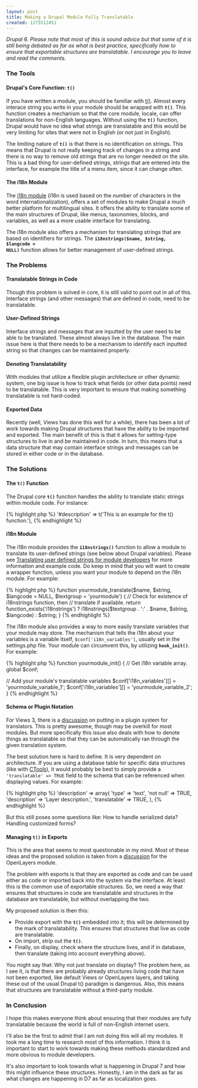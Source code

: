 ```yaml
---
layout: post
title: Making a Drupal Module Fully Translatable
created: 1275512451
---
```


_Drupal 6.  Please note that most of this is sound advice but that some of it is still being debated as far as what is best practice, specifically how to ensure that exportable structures are translatable.  I encourage you to leave and read the comments._

### The Tools ###

#### Drupal's Core Function: **<code>t()</code>** ####

If you have written a module, you should be familiar with [t()](http://api.drupal.org/api/function/t).  Almost every interace string you write in your module should be wrapped with **<code>t()</code>**.  This function creates a mechanism so that the core module, locale, can offer translations for non-English languages.  Without using the **<code>t()</code>** function, Drupal would have no idea what strings are translatable and this would be very limiting for sites that were not in English (or not just in English).

The limiting nature of **<code>t()</code>** is that there is no identification on strings.  This means that Drupal is not really keeping track of changes in a string and there is no way to remove old strings that are no longer needed on the site.  This is a bad thing for user-defined strings, strings that are entered into the interface, for example the title of a menu item, since it can change often.

#### The i18n Module ####

The [i18n module](http://drupal.org/project/i18n) (i18n is used based on the number of characters in the word internationalization), offers a set of modules to make Drupal a much better platform for multilingual sites.  It offers the ability to translate some of the main structures of Drupal, like menus, taxonomies, blocks, and variables, as well as a more usable interface for translating.

The i18n module also offers a mechanism for translating strings that are based on identifiers for strings.  The **<code>i18nstrings($name, $string, $langcode = NULL)</code>** function allows for better management of user-defined strings.

### The Problems ###

#### Translatable Strings in Code ####

Though this problem is solved in core, it is still valid to point out in all of this.  Interface strings (and other messages) that are defined in code, need to be translatable.

#### User-Defined Strings ###

Interface strings and messages that are inputted by the user need to be able to be translated.  These almost always live in the database.  The main issue here is that there needs to be a mechanism to identify each inputted string so that changes can be maintained properly.

#### Denoting Translatability ####

With modules that utilize a flexible plugin architecture or other dynamic system, one big issue is how to track what fields (or other data points) need to be translatable.  This is very important to ensure that making something translatable is not hard-coded.

#### Exported Data ####

Recently (well, Views has done this well for a while), there has been a lot of work towards making Drupal structures that have the ability to be imported and exported.  The main benefit of this is that it allows for setting-type structures to live in and be maintained in code.  In turn, this means that a data structure that may contain interface strings and messages can be stored in either code or in the database.

### The Solutions ###

#### The **<code>t()</code>** Function ####

The Drupal core **<code>t()</code>** function handles the ability to translate static strings within module code.  For instance:


<div>
{% highlight php %}
  '#description' => t('This is an example for the t() function.'),
{% endhighlight %}
</div>


#### i18n Module ####

The i18n module provides the **<code>i18nstrings()</code>** function to allow a module to translate its user-defined strings (see below about Drupal variables).  Please see [Translating user defined strings for module developers](http://drupal.org/node/789286) for more information and example code.  Do keep in mind that you will want to create a wrapper function, unless you want your module to depend on the i18n module.  For example:


<div>
{% highlight php %}
function yourmodule_translate($name, $string, $langcode = NULL, $textgroup = 'yourmodule') {
  // Check for existence of i18nstrings function, then
  // translate if available.
  return function_exists('i18nstrings') ? 
    i18nstrings($textgroup . ':' . $name, $string, $langcode) : 
    $string;  
}
{% endhighlight %}
</div>


The i18n module also provides a way to more easily translate variables that your module may store.  The mechanism that tells the i18n about your variables is a variable itself, <code>$conf['i18n_variables']</code>, usually set in the settings.php file.  Your module can circumvent this, by utilizing **<code>hook_init()</code>**.  For example:


<div>
{% highlight php %}
function yourmodule_init() {
  // Get i18n variable array.
  global $conf;
  
  // Add your module's translatable variables
  $conf['i18n_variables'][] = 'yourmodule_variable_1';
  $conf['i18n_variables'][] = 'yourmodule_variable_2';
}
{% endhighlight %}
</div>


#### Schema or Plugin Notation ####

For Views 3, there is a [discussion](http://drupal.org/node/357529) on putting in a plugin system for translators.  This is pretty awesome, though may be overkill for most modules.  But more specifically this issue also deals with how to denote things as translatable so that they can be automatically ran through the given translation system.

The best solution here is hard to define.  It is very dependent on architecture.  If you are using a database table for specific data structures (like with [CTools](http://drupal.org/project/ctools)), it would probably be best to simply provide a <code>'translatable' => TRUE</code> field to the schema that can be referenced when displaying values.  For example:


<div>
{% highlight php %}
       'description' => array(
         'type' => 'text',
         'not null' => TRUE,
         'description' => 'Layer description.',
         'translatable' => TRUE,
       ),
{% endhighlight %}
</div>


But this still poses some questions like: How to handle serialized data?  Handling customized forms?

#### Managing **<code>t()</code>** in Exports ####

This is the area that seems to most questionable in my mind.  Most of these ideas and the proposed solution is taken from a [discussion](http://drupal.org/node/750810) for the OpenLayers module.

The problem with exports is that they are exported as code and can be used either as code or imported back into the system via the interface.  At least this is the common use of exportable structures.  So, we need a way that ensures that structures in code are translatable and structures in the database are translatable, but without overlapping the two.

My proposed solution is then this:

* Provide export with the **<code>t()</code>** embedded into it; this will be determined by the mark of translatability.  This ensures that structures that live as code are translatable.
* On import, strip out the **<code>t()</code>**.
* Finally, on display, check where the structure lives, and if in database, then translate (taking into account everything above).

You might say that: Why not just translate on display?  The problem here, as I see it, is that there are probably already structures living code that have not been exported, like default Views or OpenLayers layers, and taking these out of the usual Drupal t() paradigm is dangerous.  Also, this means that structures are translatable without a third-party module.

### In Conclusion ###

I hope this makes everyone think about ensuring that their modules are fully translatable because the world is full of non-English internet users.

I'll also be the first to admit that I am not doing this will all my modules.  It took me a long time to research most of this information.  I think it is important to start to work towards making these methods standardized and more obvious to module developers.

It's also important to look towards what is happening in Drupal 7 and how this might influence these structures.  Honestly, I am in the dark as far as what changes are happening in D7 as far as localization goes.
